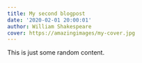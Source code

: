 ```yaml
---
title: My second blogpost
date: '2020-02-01 20:00:01'
author: William Shakespeare
cover: https://amazingimages/my-cover.jpg
---
```


This is just some random content.
